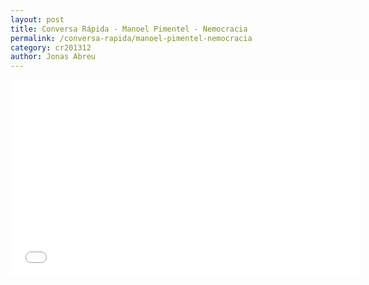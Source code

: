 ```yaml
---
layout: post
title: Conversa Rápida - Manoel Pimentel - Nemocracia
permalink: /conversa-rapida/manoel-pimentel-nemocracia
category: cr201312
author: Jonas Abreu
---
```


<iframe width="560" height="315" src="//www.youtube.com/embed/-ov7XW5cVkM" frameborder="0" allowfullscreen></iframe>
